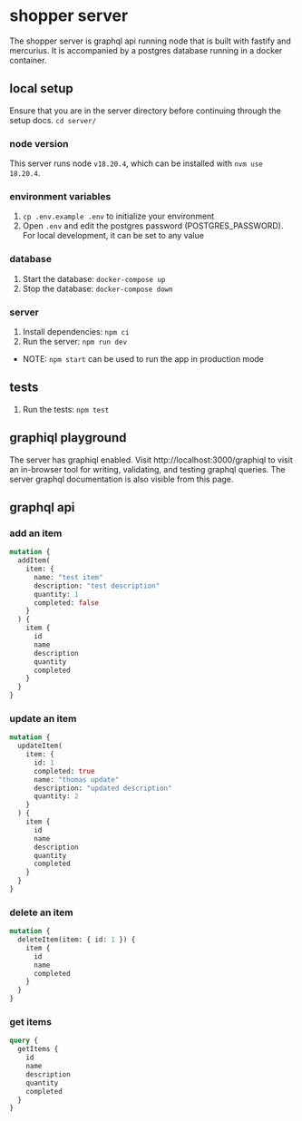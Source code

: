 # shopper server

The shopper server is graphql api running node that is built with fastify and mercurius. It is accompanied by a postgres
database running in a docker container.

## local setup

Ensure that you are in the server directory before continuing through the setup docs. `cd server/`

### node version

This server runs node `v18.20.4`, which can be installed with `nvm use 18.20.4`.

### environment variables

1. `cp .env.example .env` to initialize your environment
2. Open `.env` and edit the postgres password (POSTGRES_PASSWORD). For local development, it can be set to any value

### database

1. Start the database: `docker-compose up`
2. Stop the database: `docker-compose down`

### server

1. Install dependencies: `npm ci`
2. Run the server: `npm run dev`

- NOTE: `npm start` can be used to run the app in production mode

## tests

1. Run the tests: `npm test`

## graphiql playground

The server has graphiql enabled. Visit http://localhost:3000/graphiql to visit an in-browser tool for writing,
validating, and testing graphql queries. The server graphql documentation is also visible from this page.

## graphql api

### add an item

```graphql
mutation {
  addItem(
    item: {
      name: "test item"
      description: "test description"
      quantity: 1
      completed: false
    }
  ) {
    item {
      id
      name
      description
      quantity
      completed
    }
  }
}
```

### update an item

```graphql
mutation {
  updateItem(
    item: {
      id: 1
      completed: true
      name: "thomas update"
      description: "updated description"
      quantity: 2
    }
  ) {
    item {
      id
      name
      description
      quantity
      completed
    }
  }
}
```

### delete an item

```graphql
mutation {
  deleteItem(item: { id: 1 }) {
    item {
      id
      name
      completed
    }
  }
}
```

### get items

```graphql
query {
  getItems {
    id
    name
    description
    quantity
    completed
  }
}
```
